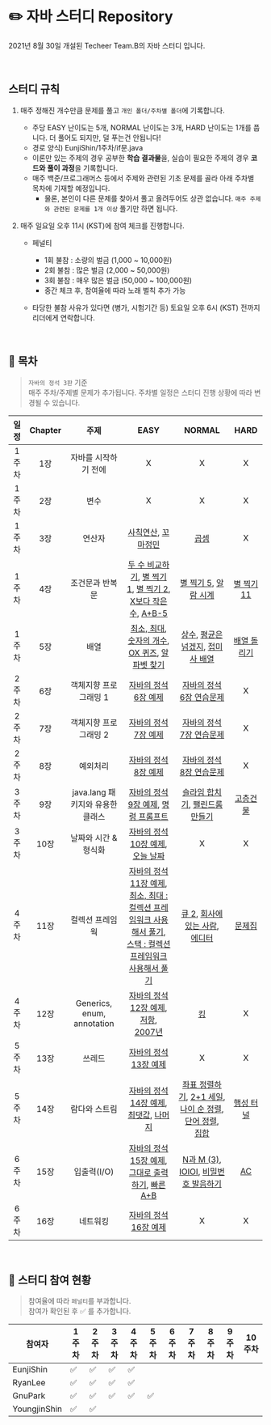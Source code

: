 # :pencil2: **자바 스터디 Repository**
2021년 8월 30일 개설된 Techeer Team.B의 자바 스터디 입니다. 

<br>

## 스터디 규칙
1. 매주 정해진 개수만큼 문제를 풀고 `개인 폴더/주차별 폴더`에 기록합니다.
    - 주당 EASY 난이도는 5개, NORMAL 난이도는 3개, HARD 난이도는 1개를 풉니다. 더 풀어도 되지만, 덜 푸는건 안됩니다! 
    - 경로 양식) EunjiShin/1주차/if문.java  
    - 이론만 있는 주제의 경우 공부한 **학습 결과물**을, 실습이 필요한 주제의 경우 **코드와 풀이 과정**을 기록합니다. 
    - 매주 백준/프로그래머스 등에서 주제와 관련된 기초 문제를 골라 아래 주차별 목차에 기재할 예정입니다. 
      - 물론, 본인이 다른 문제를 찾아서 풀고 올려두어도 상관 없습니다. `매주 주제와 관련된 문제를 1개 이상` 풀기만 하면 됩니다. 

2. 매주 일요일 오후 11시 (KST)에 참여 체크를 진행합니다. 
    - 페널티
      - 1회 불참 : 소량의 벌금 (1,000 ~ 10,000원)
      - 2회 불참 : 많은 벌금 (2,000 ~ 50,000원)  
      - 3회 불참 : 매우 많은 벌금 (50,000 ~ 100,000원)
      - 중간 체크 후, 참여율에 따라 노래 벌칙 추가 가능 

    - 타당한 불참 사유가 있다면 (병가, 시험기간 등) 토요일 오후 6시 (KST) 전까지 리더에게 연락합니다. 

<br>

## :closed_book: 목차
> `자바의 정석 3판` 기준 <br>
> 매주 주차/주제별 문제가 추가됩니다. 주차별 일정은 스터디 진행 상황에 따라 변경될 수 있습니다. <br>

|일정|Chapter|주제|EASY|NORMAL|HARD|
|:-:|:-:|:-:|:-:|:-:|:-:|
|1주차|1장|자바를 시작하기 전에|X|X|X|
|1주차|2장|변수|X|X|X|
|1주차|3장|연산자|[사칙연산](https://www.acmicpc.net/problem/10869), [꼬마정민](https://www.acmicpc.net/problem/11382)|[곱셈](https://www.acmicpc.net/problem/2588)|X|
|1주차|4장|조건문과 반복문|[두 수 비교하기](https://www.acmicpc.net/problem/1330), [별 찍기 1](https://www.acmicpc.net/problem/2438), [별 찍기 2](https://www.acmicpc.net/problem/2439), [X보다 작은 수](https://www.acmicpc.net/problem/10871), [A+B-5](https://www.acmicpc.net/problem/10952)|[별 찍기 5](https://www.acmicpc.net/problem/2442), [알람 시계](https://www.acmicpc.net/problem/2884)|[별 찍기 11](https://www.acmicpc.net/problem/2448)|
|1주차|5장|배열|[최소, 최대](https://www.acmicpc.net/problem/10818), [숫자의 개수](https://www.acmicpc.net/problem/2577), [OX 퀴즈](https://www.acmicpc.net/problem/8958), [알파벳 찾기](https://www.acmicpc.net/problem/10809)|[상수](https://www.acmicpc.net/problem/2908), [평균은 넘겠지](https://www.acmicpc.net/problem/4344), [접미사 배열](https://www.acmicpc.net/problem/11656)|[배열 돌리기](https://www.acmicpc.net/problem/16926)|
|2주차|6장|객체지향 프로그래밍 1|[자바의 정석 6장 예제](https://github.com/castello/javajungsuk3/tree/master/workspace/ch06/src)|[자바의 정석 6장 연습문제](https://www.notion.so/Ch-6-1-5bc7bbfb9676431ea8396826e1a0db2b)|X|
|2주차|7장|객체지향 프로그래밍 2|[자바의 정석 7장 예제](https://github.com/castello/javajungsuk3/tree/master/workspace/ch07/src)|[자바의 정석 7장 연습문제](https://www.notion.so/Ch-7-2-41f85103495e485ba1ba73ad9603afdf)|X|
|2주차|8장|예외처리|[자바의 정석 8장 예제](https://github.com/castello/javajungsuk3/tree/master/workspace/ch08/src)|[자바의 정석 8장 연습문제](https://www.notion.so/Ch-8-2b3b9f52fa90439c9a97436d7297ee61)|X|
|3주차|9장|java.lang 패키지와 유용한 클래스|[자바의 정석 9장 예제](https://github.com/castello/javajungsuk3/tree/master/workspace/ch09/src), [명령 프롬프트](https://www.acmicpc.net/problem/1032)|[슬라임 합치기](https://www.acmicpc.net/problem/14241), [팰린드롬 만들기](https://www.acmicpc.net/problem/1213)|[고층건물](https://www.acmicpc.net/problem/1027)|
|3주차|10장|날짜와 시간 & 형식화|[자바의 정석 10장 예제](https://github.com/castello/javajungsuk3/tree/master/workspace/ch10/src), [오늘 날짜](https://www.acmicpc.net/problem/10699)|X|X|
|4주차|11장|컬렉션 프레임웍|[자바의 정석 11장 예제](https://github.com/castello/javajungsuk3/tree/master/workspace/ch11/src), <br> [최소, 최대 : 컬렉션 프레임워크 사용해서 풀기](https://www.acmicpc.net/problem/10818), <br> [스택 : 컬렉션 프레임워크 사용해서 풀기](https://www.acmicpc.net/problem/10828)|[큐 2](https://www.acmicpc.net/problem/18258), [회사에 있는 사람](https://www.acmicpc.net/problem/7785), <br> [에디터](https://www.acmicpc.net/problem/1406)|[문제집](https://www.acmicpc.net/problem/1766)|
|4주차|12장|Generics, enum, annotation|[자바의 정석 12장 예제](https://github.com/castello/javajungsuk3/tree/master/workspace/ch12/src), [저항](https://www.acmicpc.net/problem/1076), <br> [2007년](https://www.acmicpc.net/problem/1924)|[킹](https://www.acmicpc.net/problem/1063)|X|
|5주차|13장|쓰레드|[자바의 정석 13장 예제](https://github.com/castello/javajungsuk3/tree/master/workspace/ch13/src)|X|X|
|5주차|14장|람다와 스트림|[자바의 정석 14장 예제](https://github.com/castello/javajungsuk3/tree/master/workspace/ch14/src), <br> [최댓값](https://www.acmicpc.net/problem/2562), [나머지](https://www.acmicpc.net/problem/3052)|[좌표 정렬하기](https://www.acmicpc.net/problem/11650), [2+1 세일](https://www.acmicpc.net/problem/11508), <br> [나이 순 정렬](https://www.acmicpc.net/problem/10814), [단어 정렬](https://www.acmicpc.net/problem/1181), <br> [집합](https://www.acmicpc.net/problem/11723)| [행성 터널](https://www.acmicpc.net/problem/2887)|
|6주차|15장|입출력(I/O)|[자바의 정석 15장 예제](https://github.com/castello/javajungsuk3/tree/master/workspace/ch15/src), [그대로 출력하기](https://www.acmicpc.net/problem/11718), [빠른 A+B](https://www.acmicpc.net/problem/15552)|[N과 M (3)](https://www.acmicpc.net/problem/15651), [IOIOI](https://www.acmicpc.net/problem/5525), [비밀번호 발음하기](https://www.acmicpc.net/problem/4659)|[AC](https://www.acmicpc.net/problem/5430)|
|6주차|16장|네트워킹|[자바의 정석 16장 예제](https://github.com/castello/javajungsuk3/tree/master/workspace/ch16/src)|X|X|

<br>

## :orange_book: 스터디 참여 현황
> 참여율에 따라 `페널티`를 부과합니다. <br>
> 참여가 확인된 후 :white_check_mark: 를 추가합니다. 

| 참여자 | 1주차 | 2주차 | 3주차 | 4주차 | 5주차 | 6주차 | 7주차 | 8주차 | 9주차 | 10주차 | 
| --- | --- | --- | --- | --- | --- | --- | --- | --- | --- | --- | 
| EunjiShin |:white_check_mark:|:white_check_mark:|:white_check_mark:|:white_check_mark:|||||||
| RyanLee |:white_check_mark:|:white_check_mark:|:white_check_mark:|:white_check_mark:|||||||
| GnuPark |:white_check_mark:|:white_check_mark:|:white_check_mark:|:white_check_mark:|:white_check_mark:|||||||
| YoungjinShin |:white_check_mark:|:white_check_mark:|||||||||

